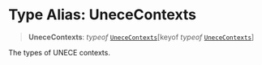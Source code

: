 # Type Alias: UneceContexts

> **UneceContexts**: *typeof* [`UneceContexts`](../variables/UneceContexts.md)\[keyof *typeof* [`UneceContexts`](../variables/UneceContexts.md)\]

The types of UNECE contexts.
